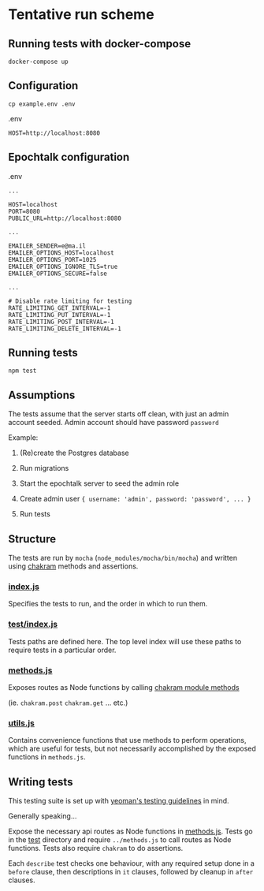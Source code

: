 Tentative run scheme
====================


Running tests with docker-compose
---------------------------------

```
docker-compose up
```

Configuration
-------------

```
cp example.env .env
```

.env
```
HOST=http://localhost:8080
```


Epochtalk configuration
-----------------------

.env
```
...

HOST=localhost
PORT=8080
PUBLIC_URL=http://localhost:8080

...

EMAILER_SENDER=e@ma.il
EMAILER_OPTIONS_HOST=localhost
EMAILER_OPTIONS_PORT=1025
EMAILER_OPTIONS_IGNORE_TLS=true
EMAILER_OPTIONS_SECURE=false

...

# Disable rate limiting for testing
RATE_LIMITING_GET_INTERVAL=-1
RATE_LIMITING_PUT_INTERVAL=-1
RATE_LIMITING_POST_INTERVAL=-1
RATE_LIMITING_DELETE_INTERVAL=-1
```


Running tests
-------------

`npm test`

Assumptions
-----------

The tests assume that the server starts off clean, with just an admin account
seeded.  Admin account should have password `password`

Example:

1. (Re)create the Postgres database

2. Run migrations

3. Start the epochtalk server to seed the admin role

4. Create admin user `{ username: 'admin', password: 'password', ... }`

5. Run tests


Structure
---------

The tests are run by `mocha` (`node_modules/mocha/bin/mocha`) and written using
[chakram](https://dareid.github.io/chakram/) methods and assertions.

### [index.js](index.js)

Specifies the tests to run, and the order in which to run them.

### [test/index.js](test/index.js)

Tests paths are defined here.  The top level index will use these paths to
require tests in a particular order.

### [methods.js](methods.js)

Exposes routes as Node functions by calling [chakram module methods](https://dareid.github.io/chakram/jsdoc/module-chakram.html)

(ie. `chakram.post` `chakram.get` ... etc.)

### [utils.js](utils.js)

Contains convenience functions that use methods to perform operations, which are
useful for tests, but not necessarily accomplished by the exposed functions in
`methods.js`.

Writing tests
-------------

This testing suite is set up with [yeoman's testing guidelines](http://yeoman.io/contributing/testing-guidelines.html)
in mind.

Generally speaking...

Expose the necessary api routes as Node functions in [methods.js](methods.js).
Tests go in the [test](test) directory and require `../methods.js` to call routes
as Node functions.  Tests also require `chakram` to do assertions.

Each `describe` test checks one behaviour, with any required setup done in a
`before` clause, then descriptions in `it` clauses, followed by cleanup in
`after` clauses.
